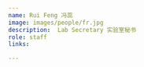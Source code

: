 ```yaml
---
name: Rui Feng 冯蕊
image: images/people/fr.jpg 
description:  Lab Secretary 实验室秘书
role: staff 
links:  

---
```

